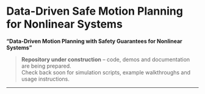# Data-Driven Safe Motion Planning for Nonlinear Systems

**“Data-Driven Motion Planning with Safety Guarantees for Nonlinear Systems”**  

> **Repository under construction** – code, demos and documentation are being prepared.  
> Check back soon for simulation scripts, example walkthroughs and usage instructions.

---
